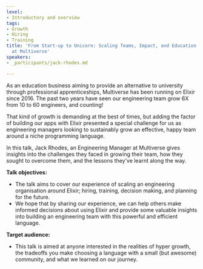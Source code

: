 ```yaml
---
level:
- Introductory and overview
tags:
- Growth
- Hiring
- Training
title: 'From Start-up to Unicorn: Scaling Teams, Impact, and Education with Elixir
  at Multiverse'
speakers:
- _participants/jack-rhodes.md

---
```

As an education business aiming to provide an alternative to university through professional apprenticeships, Multiverse has been running on Elixir since 2016. The past two years have seen our engineering team grow 6X from 10 to 60 engineers, and counting!  
  
That kind of growth is demanding at the best of times, but adding the factor of building our apps with Elixir presented a special challenge for us as engineering managers looking to sustainably grow an effective, happy team around a niche programming language.  
  
In this talk, Jack Rhodes, an Engineering Manager at Multiverse gives insights into the challenges they faced in growing their team, how they sought to overcome them, and the lessons they’ve learnt along the way.

**Talk objectives:**	
- The talk aims to cover our experience of scaling an engineering organisation around Elixir; hiring, training, decision making, and planning for the future.
- We hope that by sharing our experience, we can help others make informed decisions about using Elixir and provide some valuable insights into building an engineering team with this powerful and efficient language.

**Target audience:**	
- This talk is aimed at anyone interested in the realities of hyper growth, the tradeoffs you make choosing a language with a small (but awesome) community, and what we learned on our journey.